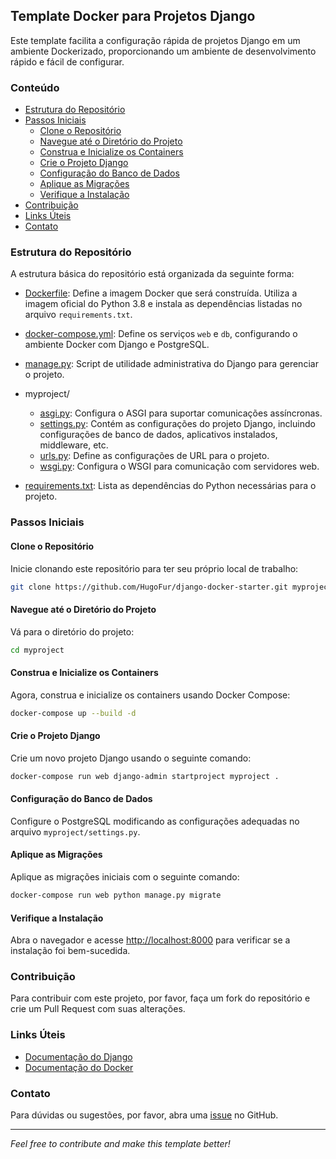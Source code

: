
## Template Docker para Projetos Django

Este template facilita a configuração rápida de projetos Django em um ambiente Dockerizado, proporcionando um ambiente de desenvolvimento rápido e fácil de configurar.

### Conteúdo
- [Estrutura do Repositório](#estrutura-do-repositório)
- [Passos Iniciais](#passos-iniciais)
  - [Clone o Repositório](#clone-o-repositório)
  - [Navegue até o Diretório do Projeto](#navegue-até-o-diretório-do-projeto)
  - [Construa e Inicialize os Containers](#construa-e-inicialize-os-containers)
  - [Crie o Projeto Django](#crie-o-projeto-django)
  - [Configuração do Banco de Dados](#configuração-do-banco-de-dados)
  - [Aplique as Migrações](#aplique-as-migrações)
  - [Verifique a Instalação](#verifique-a-instalação)
- [Contribuição](#contribuição)
- [Links Úteis](#links-úteis)
- [Contato](#contato)

### Estrutura do Repositório

A estrutura básica do repositório está organizada da seguinte forma:

- [Dockerfile](https://github.com/HugoFur/django-docker-starter/blob/main/Dockerfile): Define a imagem Docker que será construída. Utiliza a imagem oficial do Python 3.8 e instala as dependências listadas no arquivo `requirements.txt`.

- [docker-compose.yml](https://github.com/HugoFur/django-docker-starter/blob/main/docker-compose.yml): Define os serviços `web` e `db`, configurando o ambiente Docker com Django e PostgreSQL.

- [manage.py](https://github.com/HugoFur/django-docker-starter/blob/main/manage.py): Script de utilidade administrativa do Django para gerenciar o projeto.

- myproject/
  - [asgi.py](https://github.com/HugoFur/django-docker-starter/blob/main/myproject/asgi.py): Configura o ASGI para suportar comunicações assíncronas.
  - [settings.py](https://github.com/HugoFur/django-docker-starter/blob/main/myproject/settings.py): Contém as configurações do projeto Django, incluindo configurações de banco de dados, aplicativos instalados, middleware, etc.
  - [urls.py](https://github.com/HugoFur/django-docker-starter/blob/main/myproject/urls.py): Define as configurações de URL para o projeto.
  - [wsgi.py](https://github.com/HugoFur/django-docker-starter/blob/main/myproject/wsgi.py): Configura o WSGI para comunicação com servidores web.

- [requirements.txt](https://github.com/HugoFur/django-docker-starter/blob/main/requirements.txt): Lista as dependências do Python necessárias para o projeto.



### Passos Iniciais

#### Clone o Repositório

Inicie clonando este repositório para ter seu próprio local de trabalho:

```sh
git clone https://github.com/HugoFur/django-docker-starter.git myproject
```

#### Navegue até o Diretório do Projeto

Vá para o diretório do projeto:

```sh
cd myproject
```

#### Construa e Inicialize os Containers

Agora, construa e inicialize os containers usando Docker Compose:

```sh
docker-compose up --build -d
```

#### Crie o Projeto Django

Crie um novo projeto Django usando o seguinte comando:

```sh 
docker-compose run web django-admin startproject myproject .
```

#### Configuração do Banco de Dados

Configure o PostgreSQL modificando as configurações adequadas no arquivo `myproject/settings.py`.

#### Aplique as Migrações

Aplique as migrações iniciais com o seguinte comando:

```sh
docker-compose run web python manage.py migrate
```

#### Verifique a Instalação

Abra o navegador e acesse [http://localhost:8000](http://localhost:8000) para verificar se a instalação foi bem-sucedida.

### Contribuição

Para contribuir com este projeto, por favor, faça um fork do repositório e crie um Pull Request com suas alterações.

### Links Úteis

- [Documentação do Django](https://docs.djangoproject.com/)
- [Documentação do Docker](https://docs.docker.com/)

### Contato

Para dúvidas ou sugestões, por favor, abra uma [issue](https://github.com/HugoFur/django-docker-starter/issues) no GitHub.

---

_Feel free to contribute and make this template better!_
